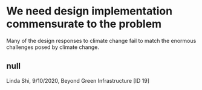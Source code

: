 # We need design implementation commensurate to the problem

Many of the design responses to climate change fail to match the enormous challenges posed by climate change. 

## null

Linda Shi, 9/10/2020, Beyond Green Infrastructure [ID 19]

